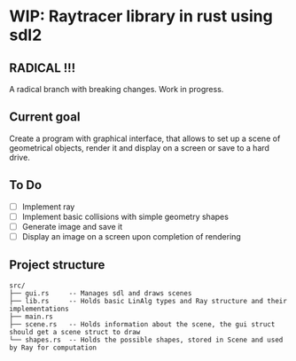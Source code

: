 # WIP: Raytracer library in rust using sdl2

## RADICAL !!!
A radical branch with breaking changes. Work in progress.

## Current goal

Create a program with graphical interface, that allows to set up a scene of geometrical objects, render it and display on a screen or save to a hard drive.

## To Do

- [ ] Implement ray
- [ ] Implement basic collisions with simple geometry shapes
- [ ] Generate image and save it
- [ ] Display an image on a screen upon completion of rendering

## Project structure

``` text
src/
├── gui.rs     -- Manages sdl and draws scenes
├── lib.rs     -- Holds basic LinAlg types and Ray structure and their implementations
├── main.rs
├── scene.rs   -- Holds information about the scene, the gui struct should get a scene struct to draw
└── shapes.rs  -- Holds the possible shapes, stored in Scene and used by Ray for computation
```
